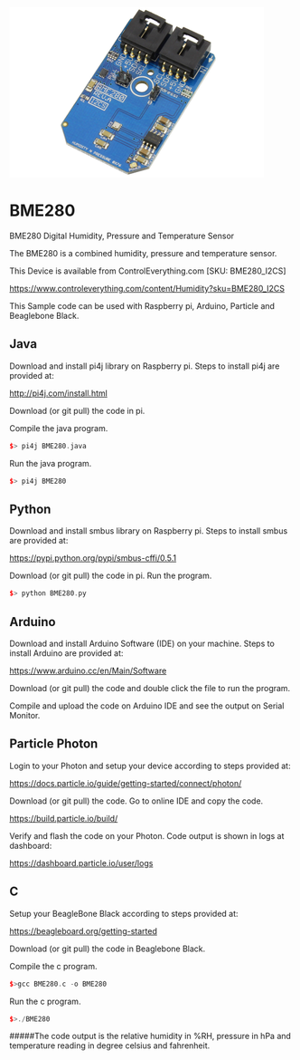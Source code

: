 [![BME280](BME280_I2CS.png)](https://www.controleverything.com/content/Humidity?sku=BME280_I2CS)
# BME280
BME280 Digital Humidity, Pressure and Temperature Sensor

The BME280 is a combined humidity, pressure and temperature sensor.

This Device is available from ControlEverything.com [SKU: BME280_I2CS]

https://www.controleverything.com/content/Humidity?sku=BME280_I2CS

This Sample code can be used with Raspberry pi, Arduino, Particle and Beaglebone Black.

## Java
Download and install pi4j library on Raspberry pi. Steps to install pi4j are provided at:

http://pi4j.com/install.html

Download (or git pull) the code in pi.

Compile the java program.
```cpp
$> pi4j BME280.java
```

Run the java program.
```cpp
$> pi4j BME280
```

## Python
Download and install smbus library on Raspberry pi. Steps to install smbus are provided at:

https://pypi.python.org/pypi/smbus-cffi/0.5.1

Download (or git pull) the code in pi. Run the program.

```cpp
$> python BME280.py
```

## Arduino
Download and install Arduino Software (IDE) on your machine. Steps to install Arduino are provided at:

https://www.arduino.cc/en/Main/Software

Download (or git pull) the code and double click the file to run the program.

Compile and upload the code on Arduino IDE and see the output on Serial Monitor.


## Particle Photon

Login to your Photon and setup your device according to steps provided at:

https://docs.particle.io/guide/getting-started/connect/photon/

Download (or git pull) the code. Go to online IDE and copy the code.

https://build.particle.io/build/

Verify and flash the code on your Photon. Code output is shown in logs at dashboard:

https://dashboard.particle.io/user/logs


## C

Setup your BeagleBone Black according to steps provided at:

https://beagleboard.org/getting-started

Download (or git pull) the code in Beaglebone Black.

Compile the c program.
```cpp
$>gcc BME280.c -o BME280
```
Run the c program.
```cpp
$>./BME280
```
#####The code output is the relative humidity in %RH, pressure in hPa and temperature reading in degree celsius and fahrenheit.
